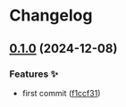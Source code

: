 # Changelog

## [0.1.0](https://github.com/hugomods/jsend/compare/v0.0.1...v0.1.0) (2024-12-08)


### Features ✨

* first commit ([f1ccf31](https://github.com/hugomods/jsend/commit/f1ccf31ed2b3332ebd29f6bc4867078483cb6468))

